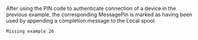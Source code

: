 
After using the PIN code to authenticate connection of a device in the previous 
example, the corresponding MessagePin is marked as having been used by appending 
a completion message to the Local spool.


~~~~
Missing example 26
~~~~

